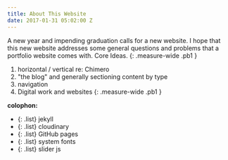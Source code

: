 ```yaml
---
title: About This Website
date: 2017-01-31 05:02:00 Z
---
```


A new year and impending graduation calls for a new website. I hope that this new website addresses some general questions and problems that a portfolio website comes with. Core Ideas.
{: .measure-wide .pb1 }

1. horizontal / vertical re: Chimero
2. "the blog" and generally sectioning content by type
3. navigation
4. Digital work and websites
{: .measure-wide .pb1 }

**colophon:**
- {: .list} jekyll
- {: .list} cloudinary
- {: .list} GitHub pages
- {: .list} system fonts
- {: .list} slider js
